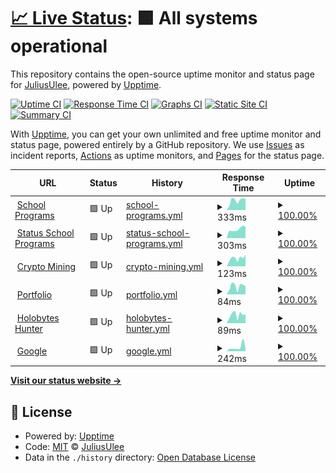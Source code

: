 # [📈 Live Status](https://Julius-Ulee.github.io/Status): <!--live status--> **🟩 All systems operational**

This repository contains the open-source uptime monitor and status page for [JuliusUlee](https://julius-ulee.github.io/), powered by [Upptime](https://github.com/upptime/upptime).

[![Uptime CI](https://github.com/Julius-Ulee/Status/workflows/Uptime%20CI/badge.svg)](https://github.com/Julius-Ulee/Status/actions?query=workflow%3A%22Uptime+CI%22)
[![Response Time CI](https://github.com/Julius-Ulee/Status/workflows/Response%20Time%20CI/badge.svg)](https://github.com/Julius-Ulee/Status/actions?query=workflow%3A%22Response+Time+CI%22)
[![Graphs CI](https://github.com/Julius-Ulee/Status/workflows/Graphs%20CI/badge.svg)](https://github.com/Julius-Ulee/Status/actions?query=workflow%3A%22Graphs+CI%22)
[![Static Site CI](https://github.com/Julius-Ulee/Status/workflows/Static%20Site%20CI/badge.svg)](https://github.com/Julius-Ulee/Status/actions?query=workflow%3A%22Static+Site+CI%22)
[![Summary CI](https://github.com/Julius-Ulee/Status/workflows/Summary%20CI/badge.svg)](https://github.com/Julius-Ulee/Status/actions?query=workflow%3A%22Summary+CI%22)

With [Upptime](https://upptime.js.org), you can get your own unlimited and free uptime monitor and status page, powered entirely by a GitHub repository. We use [Issues](https://github.com/Julius-Ulee/Status/issues) as incident reports, [Actions](https://github.com/Julius-Ulee/Status/actions) as uptime monitors, and [Pages](https://Julius-Ulee.github.io/Status) for the status page.

<!--start: status pages-->
<!-- This summary is generated by Upptime (https://github.com/upptime/upptime) -->
<!-- Do not edit this manually, your changes will be overwritten -->
<!-- prettier-ignore -->
| URL | Status | History | Response Time | Uptime |
| --- | ------ | ------- | ------------- | ------ |
| <img alt="" src="https://julius-ulee.github.io/School-Programs/assets/images/stationery.png" height="13"> [School Programs](https://schoolprograms.my.id/) | 🟩 Up | [school-programs.yml](https://github.com/Julius-Ulee/Status-Page-Advanced/commits/HEAD/history/school-programs.yml) | <details><summary><img alt="Response time graph" src="./graphs/school-programs/response-time-week.png" height="20"> 333ms</summary><br><a href="https://status.schoolprograms.my.id/history/school-programs"><img alt="Response time 248" src="https://img.shields.io/endpoint?url=https%3A%2F%2Fraw.githubusercontent.com%2FJulius-Ulee%2FStatus-Page-Advanced%2FHEAD%2Fapi%2Fschool-programs%2Fresponse-time.json"></a><br><a href="https://status.schoolprograms.my.id/history/school-programs"><img alt="24-hour response time 364" src="https://img.shields.io/endpoint?url=https%3A%2F%2Fraw.githubusercontent.com%2FJulius-Ulee%2FStatus-Page-Advanced%2FHEAD%2Fapi%2Fschool-programs%2Fresponse-time-day.json"></a><br><a href="https://status.schoolprograms.my.id/history/school-programs"><img alt="7-day response time 333" src="https://img.shields.io/endpoint?url=https%3A%2F%2Fraw.githubusercontent.com%2FJulius-Ulee%2FStatus-Page-Advanced%2FHEAD%2Fapi%2Fschool-programs%2Fresponse-time-week.json"></a><br><a href="https://status.schoolprograms.my.id/history/school-programs"><img alt="30-day response time 303" src="https://img.shields.io/endpoint?url=https%3A%2F%2Fraw.githubusercontent.com%2FJulius-Ulee%2FStatus-Page-Advanced%2FHEAD%2Fapi%2Fschool-programs%2Fresponse-time-month.json"></a><br><a href="https://status.schoolprograms.my.id/history/school-programs"><img alt="1-year response time 251" src="https://img.shields.io/endpoint?url=https%3A%2F%2Fraw.githubusercontent.com%2FJulius-Ulee%2FStatus-Page-Advanced%2FHEAD%2Fapi%2Fschool-programs%2Fresponse-time-year.json"></a></details> | <details><summary><a href="https://status.schoolprograms.my.id/history/school-programs">100.00%</a></summary><a href="https://status.schoolprograms.my.id/history/school-programs"><img alt="All-time uptime 99.99%" src="https://img.shields.io/endpoint?url=https%3A%2F%2Fraw.githubusercontent.com%2FJulius-Ulee%2FStatus-Page-Advanced%2FHEAD%2Fapi%2Fschool-programs%2Fuptime.json"></a><br><a href="https://status.schoolprograms.my.id/history/school-programs"><img alt="24-hour uptime 100.00%" src="https://img.shields.io/endpoint?url=https%3A%2F%2Fraw.githubusercontent.com%2FJulius-Ulee%2FStatus-Page-Advanced%2FHEAD%2Fapi%2Fschool-programs%2Fuptime-day.json"></a><br><a href="https://status.schoolprograms.my.id/history/school-programs"><img alt="7-day uptime 100.00%" src="https://img.shields.io/endpoint?url=https%3A%2F%2Fraw.githubusercontent.com%2FJulius-Ulee%2FStatus-Page-Advanced%2FHEAD%2Fapi%2Fschool-programs%2Fuptime-week.json"></a><br><a href="https://status.schoolprograms.my.id/history/school-programs"><img alt="30-day uptime 100.00%" src="https://img.shields.io/endpoint?url=https%3A%2F%2Fraw.githubusercontent.com%2FJulius-Ulee%2FStatus-Page-Advanced%2FHEAD%2Fapi%2Fschool-programs%2Fuptime-month.json"></a><br><a href="https://status.schoolprograms.my.id/history/school-programs"><img alt="1-year uptime 100.00%" src="https://img.shields.io/endpoint?url=https%3A%2F%2Fraw.githubusercontent.com%2FJulius-Ulee%2FStatus-Page-Advanced%2FHEAD%2Fapi%2Fschool-programs%2Fuptime-year.json"></a></details>
| <img alt="" src="https://julius-ulee.github.io/School-Programs/assets/images/stationery.png" height="13"> [Status School Programs](https://status.schoolprograms.my.id/) | 🟩 Up | [status-school-programs.yml](https://github.com/Julius-Ulee/Status-Page-Advanced/commits/HEAD/history/status-school-programs.yml) | <details><summary><img alt="Response time graph" src="./graphs/status-school-programs/response-time-week.png" height="20"> 303ms</summary><br><a href="https://status.schoolprograms.my.id/history/status-school-programs"><img alt="Response time 259" src="https://img.shields.io/endpoint?url=https%3A%2F%2Fraw.githubusercontent.com%2FJulius-Ulee%2FStatus-Page-Advanced%2FHEAD%2Fapi%2Fstatus-school-programs%2Fresponse-time.json"></a><br><a href="https://status.schoolprograms.my.id/history/status-school-programs"><img alt="24-hour response time 357" src="https://img.shields.io/endpoint?url=https%3A%2F%2Fraw.githubusercontent.com%2FJulius-Ulee%2FStatus-Page-Advanced%2FHEAD%2Fapi%2Fstatus-school-programs%2Fresponse-time-day.json"></a><br><a href="https://status.schoolprograms.my.id/history/status-school-programs"><img alt="7-day response time 303" src="https://img.shields.io/endpoint?url=https%3A%2F%2Fraw.githubusercontent.com%2FJulius-Ulee%2FStatus-Page-Advanced%2FHEAD%2Fapi%2Fstatus-school-programs%2Fresponse-time-week.json"></a><br><a href="https://status.schoolprograms.my.id/history/status-school-programs"><img alt="30-day response time 307" src="https://img.shields.io/endpoint?url=https%3A%2F%2Fraw.githubusercontent.com%2FJulius-Ulee%2FStatus-Page-Advanced%2FHEAD%2Fapi%2Fstatus-school-programs%2Fresponse-time-month.json"></a><br><a href="https://status.schoolprograms.my.id/history/status-school-programs"><img alt="1-year response time 255" src="https://img.shields.io/endpoint?url=https%3A%2F%2Fraw.githubusercontent.com%2FJulius-Ulee%2FStatus-Page-Advanced%2FHEAD%2Fapi%2Fstatus-school-programs%2Fresponse-time-year.json"></a></details> | <details><summary><a href="https://status.schoolprograms.my.id/history/status-school-programs">100.00%</a></summary><a href="https://status.schoolprograms.my.id/history/status-school-programs"><img alt="All-time uptime 99.99%" src="https://img.shields.io/endpoint?url=https%3A%2F%2Fraw.githubusercontent.com%2FJulius-Ulee%2FStatus-Page-Advanced%2FHEAD%2Fapi%2Fstatus-school-programs%2Fuptime.json"></a><br><a href="https://status.schoolprograms.my.id/history/status-school-programs"><img alt="24-hour uptime 100.00%" src="https://img.shields.io/endpoint?url=https%3A%2F%2Fraw.githubusercontent.com%2FJulius-Ulee%2FStatus-Page-Advanced%2FHEAD%2Fapi%2Fstatus-school-programs%2Fuptime-day.json"></a><br><a href="https://status.schoolprograms.my.id/history/status-school-programs"><img alt="7-day uptime 100.00%" src="https://img.shields.io/endpoint?url=https%3A%2F%2Fraw.githubusercontent.com%2FJulius-Ulee%2FStatus-Page-Advanced%2FHEAD%2Fapi%2Fstatus-school-programs%2Fuptime-week.json"></a><br><a href="https://status.schoolprograms.my.id/history/status-school-programs"><img alt="30-day uptime 100.00%" src="https://img.shields.io/endpoint?url=https%3A%2F%2Fraw.githubusercontent.com%2FJulius-Ulee%2FStatus-Page-Advanced%2FHEAD%2Fapi%2Fstatus-school-programs%2Fuptime-month.json"></a><br><a href="https://status.schoolprograms.my.id/history/status-school-programs"><img alt="1-year uptime 100.00%" src="https://img.shields.io/endpoint?url=https%3A%2F%2Fraw.githubusercontent.com%2FJulius-Ulee%2FStatus-Page-Advanced%2FHEAD%2Fapi%2Fstatus-school-programs%2Fuptime-year.json"></a></details>
| <img alt="" src="https://upload.wikimedia.org/wikipedia/commons/thumb/4/46/Bitcoin.svg/1200px-Bitcoin.svg.png" height="13"> [Crypto Mining](https://julius-ulee.github.io/Crypto-Mining/) | 🟩 Up | [crypto-mining.yml](https://github.com/Julius-Ulee/Status-Page-Advanced/commits/HEAD/history/crypto-mining.yml) | <details><summary><img alt="Response time graph" src="./graphs/crypto-mining/response-time-week.png" height="20"> 123ms</summary><br><a href="https://status.schoolprograms.my.id/history/crypto-mining"><img alt="Response time 76" src="https://img.shields.io/endpoint?url=https%3A%2F%2Fraw.githubusercontent.com%2FJulius-Ulee%2FStatus-Page-Advanced%2FHEAD%2Fapi%2Fcrypto-mining%2Fresponse-time.json"></a><br><a href="https://status.schoolprograms.my.id/history/crypto-mining"><img alt="24-hour response time 125" src="https://img.shields.io/endpoint?url=https%3A%2F%2Fraw.githubusercontent.com%2FJulius-Ulee%2FStatus-Page-Advanced%2FHEAD%2Fapi%2Fcrypto-mining%2Fresponse-time-day.json"></a><br><a href="https://status.schoolprograms.my.id/history/crypto-mining"><img alt="7-day response time 123" src="https://img.shields.io/endpoint?url=https%3A%2F%2Fraw.githubusercontent.com%2FJulius-Ulee%2FStatus-Page-Advanced%2FHEAD%2Fapi%2Fcrypto-mining%2Fresponse-time-week.json"></a><br><a href="https://status.schoolprograms.my.id/history/crypto-mining"><img alt="30-day response time 102" src="https://img.shields.io/endpoint?url=https%3A%2F%2Fraw.githubusercontent.com%2FJulius-Ulee%2FStatus-Page-Advanced%2FHEAD%2Fapi%2Fcrypto-mining%2Fresponse-time-month.json"></a><br><a href="https://status.schoolprograms.my.id/history/crypto-mining"><img alt="1-year response time 82" src="https://img.shields.io/endpoint?url=https%3A%2F%2Fraw.githubusercontent.com%2FJulius-Ulee%2FStatus-Page-Advanced%2FHEAD%2Fapi%2Fcrypto-mining%2Fresponse-time-year.json"></a></details> | <details><summary><a href="https://status.schoolprograms.my.id/history/crypto-mining">100.00%</a></summary><a href="https://status.schoolprograms.my.id/history/crypto-mining"><img alt="All-time uptime 100.00%" src="https://img.shields.io/endpoint?url=https%3A%2F%2Fraw.githubusercontent.com%2FJulius-Ulee%2FStatus-Page-Advanced%2FHEAD%2Fapi%2Fcrypto-mining%2Fuptime.json"></a><br><a href="https://status.schoolprograms.my.id/history/crypto-mining"><img alt="24-hour uptime 100.00%" src="https://img.shields.io/endpoint?url=https%3A%2F%2Fraw.githubusercontent.com%2FJulius-Ulee%2FStatus-Page-Advanced%2FHEAD%2Fapi%2Fcrypto-mining%2Fuptime-day.json"></a><br><a href="https://status.schoolprograms.my.id/history/crypto-mining"><img alt="7-day uptime 100.00%" src="https://img.shields.io/endpoint?url=https%3A%2F%2Fraw.githubusercontent.com%2FJulius-Ulee%2FStatus-Page-Advanced%2FHEAD%2Fapi%2Fcrypto-mining%2Fuptime-week.json"></a><br><a href="https://status.schoolprograms.my.id/history/crypto-mining"><img alt="30-day uptime 100.00%" src="https://img.shields.io/endpoint?url=https%3A%2F%2Fraw.githubusercontent.com%2FJulius-Ulee%2FStatus-Page-Advanced%2FHEAD%2Fapi%2Fcrypto-mining%2Fuptime-month.json"></a><br><a href="https://status.schoolprograms.my.id/history/crypto-mining"><img alt="1-year uptime 100.00%" src="https://img.shields.io/endpoint?url=https%3A%2F%2Fraw.githubusercontent.com%2FJulius-Ulee%2FStatus-Page-Advanced%2FHEAD%2Fapi%2Fcrypto-mining%2Fuptime-year.json"></a></details>
| <img alt="" src="https://assets.holopin.io/eyJidWNrZXQiOiJob2xvcGluLWFzc2V0cyIsImtleSI6ImFzc2V0cy9jbGt4aGVvazEyMTczMGZtcHA5N2xnN3p2IiwiZWRpdHMiOnsicm90YXRlIjpudWxsfX0=" height="13"> [Portfolio](https://julius-ulee.github.io/) | 🟩 Up | [portfolio.yml](https://github.com/Julius-Ulee/Status-Page-Advanced/commits/HEAD/history/portfolio.yml) | <details><summary><img alt="Response time graph" src="./graphs/portfolio/response-time-week.png" height="20"> 84ms</summary><br><a href="https://status.schoolprograms.my.id/history/portfolio"><img alt="Response time 56" src="https://img.shields.io/endpoint?url=https%3A%2F%2Fraw.githubusercontent.com%2FJulius-Ulee%2FStatus-Page-Advanced%2FHEAD%2Fapi%2Fportfolio%2Fresponse-time.json"></a><br><a href="https://status.schoolprograms.my.id/history/portfolio"><img alt="24-hour response time 100" src="https://img.shields.io/endpoint?url=https%3A%2F%2Fraw.githubusercontent.com%2FJulius-Ulee%2FStatus-Page-Advanced%2FHEAD%2Fapi%2Fportfolio%2Fresponse-time-day.json"></a><br><a href="https://status.schoolprograms.my.id/history/portfolio"><img alt="7-day response time 84" src="https://img.shields.io/endpoint?url=https%3A%2F%2Fraw.githubusercontent.com%2FJulius-Ulee%2FStatus-Page-Advanced%2FHEAD%2Fapi%2Fportfolio%2Fresponse-time-week.json"></a><br><a href="https://status.schoolprograms.my.id/history/portfolio"><img alt="30-day response time 63" src="https://img.shields.io/endpoint?url=https%3A%2F%2Fraw.githubusercontent.com%2FJulius-Ulee%2FStatus-Page-Advanced%2FHEAD%2Fapi%2Fportfolio%2Fresponse-time-month.json"></a><br><a href="https://status.schoolprograms.my.id/history/portfolio"><img alt="1-year response time 58" src="https://img.shields.io/endpoint?url=https%3A%2F%2Fraw.githubusercontent.com%2FJulius-Ulee%2FStatus-Page-Advanced%2FHEAD%2Fapi%2Fportfolio%2Fresponse-time-year.json"></a></details> | <details><summary><a href="https://status.schoolprograms.my.id/history/portfolio">100.00%</a></summary><a href="https://status.schoolprograms.my.id/history/portfolio"><img alt="All-time uptime 99.99%" src="https://img.shields.io/endpoint?url=https%3A%2F%2Fraw.githubusercontent.com%2FJulius-Ulee%2FStatus-Page-Advanced%2FHEAD%2Fapi%2Fportfolio%2Fuptime.json"></a><br><a href="https://status.schoolprograms.my.id/history/portfolio"><img alt="24-hour uptime 100.00%" src="https://img.shields.io/endpoint?url=https%3A%2F%2Fraw.githubusercontent.com%2FJulius-Ulee%2FStatus-Page-Advanced%2FHEAD%2Fapi%2Fportfolio%2Fuptime-day.json"></a><br><a href="https://status.schoolprograms.my.id/history/portfolio"><img alt="7-day uptime 100.00%" src="https://img.shields.io/endpoint?url=https%3A%2F%2Fraw.githubusercontent.com%2FJulius-Ulee%2FStatus-Page-Advanced%2FHEAD%2Fapi%2Fportfolio%2Fuptime-week.json"></a><br><a href="https://status.schoolprograms.my.id/history/portfolio"><img alt="30-day uptime 100.00%" src="https://img.shields.io/endpoint?url=https%3A%2F%2Fraw.githubusercontent.com%2FJulius-Ulee%2FStatus-Page-Advanced%2FHEAD%2Fapi%2Fportfolio%2Fuptime-month.json"></a><br><a href="https://status.schoolprograms.my.id/history/portfolio"><img alt="1-year uptime 100.00%" src="https://img.shields.io/endpoint?url=https%3A%2F%2Fraw.githubusercontent.com%2FJulius-Ulee%2FStatus-Page-Advanced%2FHEAD%2Fapi%2Fportfolio%2Fuptime-year.json"></a></details>
| <img alt="" src="https://www.holopin.io/images/logo.png" height="13"> [Holobytes Hunter](https://julius-ulee.github.io/holobyte.github.io/) | 🟩 Up | [holobytes-hunter.yml](https://github.com/Julius-Ulee/Status-Page-Advanced/commits/HEAD/history/holobytes-hunter.yml) | <details><summary><img alt="Response time graph" src="./graphs/holobytes-hunter/response-time-week.png" height="20"> 89ms</summary><br><a href="https://status.schoolprograms.my.id/history/holobytes-hunter"><img alt="Response time 52" src="https://img.shields.io/endpoint?url=https%3A%2F%2Fraw.githubusercontent.com%2FJulius-Ulee%2FStatus-Page-Advanced%2FHEAD%2Fapi%2Fholobytes-hunter%2Fresponse-time.json"></a><br><a href="https://status.schoolprograms.my.id/history/holobytes-hunter"><img alt="24-hour response time 125" src="https://img.shields.io/endpoint?url=https%3A%2F%2Fraw.githubusercontent.com%2FJulius-Ulee%2FStatus-Page-Advanced%2FHEAD%2Fapi%2Fholobytes-hunter%2Fresponse-time-day.json"></a><br><a href="https://status.schoolprograms.my.id/history/holobytes-hunter"><img alt="7-day response time 89" src="https://img.shields.io/endpoint?url=https%3A%2F%2Fraw.githubusercontent.com%2FJulius-Ulee%2FStatus-Page-Advanced%2FHEAD%2Fapi%2Fholobytes-hunter%2Fresponse-time-week.json"></a><br><a href="https://status.schoolprograms.my.id/history/holobytes-hunter"><img alt="30-day response time 62" src="https://img.shields.io/endpoint?url=https%3A%2F%2Fraw.githubusercontent.com%2FJulius-Ulee%2FStatus-Page-Advanced%2FHEAD%2Fapi%2Fholobytes-hunter%2Fresponse-time-month.json"></a><br><a href="https://status.schoolprograms.my.id/history/holobytes-hunter"><img alt="1-year response time 54" src="https://img.shields.io/endpoint?url=https%3A%2F%2Fraw.githubusercontent.com%2FJulius-Ulee%2FStatus-Page-Advanced%2FHEAD%2Fapi%2Fholobytes-hunter%2Fresponse-time-year.json"></a></details> | <details><summary><a href="https://status.schoolprograms.my.id/history/holobytes-hunter">100.00%</a></summary><a href="https://status.schoolprograms.my.id/history/holobytes-hunter"><img alt="All-time uptime 98.18%" src="https://img.shields.io/endpoint?url=https%3A%2F%2Fraw.githubusercontent.com%2FJulius-Ulee%2FStatus-Page-Advanced%2FHEAD%2Fapi%2Fholobytes-hunter%2Fuptime.json"></a><br><a href="https://status.schoolprograms.my.id/history/holobytes-hunter"><img alt="24-hour uptime 100.00%" src="https://img.shields.io/endpoint?url=https%3A%2F%2Fraw.githubusercontent.com%2FJulius-Ulee%2FStatus-Page-Advanced%2FHEAD%2Fapi%2Fholobytes-hunter%2Fuptime-day.json"></a><br><a href="https://status.schoolprograms.my.id/history/holobytes-hunter"><img alt="7-day uptime 100.00%" src="https://img.shields.io/endpoint?url=https%3A%2F%2Fraw.githubusercontent.com%2FJulius-Ulee%2FStatus-Page-Advanced%2FHEAD%2Fapi%2Fholobytes-hunter%2Fuptime-week.json"></a><br><a href="https://status.schoolprograms.my.id/history/holobytes-hunter"><img alt="30-day uptime 100.00%" src="https://img.shields.io/endpoint?url=https%3A%2F%2Fraw.githubusercontent.com%2FJulius-Ulee%2FStatus-Page-Advanced%2FHEAD%2Fapi%2Fholobytes-hunter%2Fuptime-month.json"></a><br><a href="https://status.schoolprograms.my.id/history/holobytes-hunter"><img alt="1-year uptime 96.67%" src="https://img.shields.io/endpoint?url=https%3A%2F%2Fraw.githubusercontent.com%2FJulius-Ulee%2FStatus-Page-Advanced%2FHEAD%2Fapi%2Fholobytes-hunter%2Fuptime-year.json"></a></details>
| <img alt="" src="https://icons.duckduckgo.com/ip3/google.com.ico" height="13"> [Google](https://google.com) | 🟩 Up | [google.yml](https://github.com/Julius-Ulee/Status-Page-Advanced/commits/HEAD/history/google.yml) | <details><summary><img alt="Response time graph" src="./graphs/google/response-time-week.png" height="20"> 242ms</summary><br><a href="https://status.schoolprograms.my.id/history/google"><img alt="Response time 189" src="https://img.shields.io/endpoint?url=https%3A%2F%2Fraw.githubusercontent.com%2FJulius-Ulee%2FStatus-Page-Advanced%2FHEAD%2Fapi%2Fgoogle%2Fresponse-time.json"></a><br><a href="https://status.schoolprograms.my.id/history/google"><img alt="24-hour response time 148" src="https://img.shields.io/endpoint?url=https%3A%2F%2Fraw.githubusercontent.com%2FJulius-Ulee%2FStatus-Page-Advanced%2FHEAD%2Fapi%2Fgoogle%2Fresponse-time-day.json"></a><br><a href="https://status.schoolprograms.my.id/history/google"><img alt="7-day response time 242" src="https://img.shields.io/endpoint?url=https%3A%2F%2Fraw.githubusercontent.com%2FJulius-Ulee%2FStatus-Page-Advanced%2FHEAD%2Fapi%2Fgoogle%2Fresponse-time-week.json"></a><br><a href="https://status.schoolprograms.my.id/history/google"><img alt="30-day response time 190" src="https://img.shields.io/endpoint?url=https%3A%2F%2Fraw.githubusercontent.com%2FJulius-Ulee%2FStatus-Page-Advanced%2FHEAD%2Fapi%2Fgoogle%2Fresponse-time-month.json"></a><br><a href="https://status.schoolprograms.my.id/history/google"><img alt="1-year response time 190" src="https://img.shields.io/endpoint?url=https%3A%2F%2Fraw.githubusercontent.com%2FJulius-Ulee%2FStatus-Page-Advanced%2FHEAD%2Fapi%2Fgoogle%2Fresponse-time-year.json"></a></details> | <details><summary><a href="https://status.schoolprograms.my.id/history/google">100.00%</a></summary><a href="https://status.schoolprograms.my.id/history/google"><img alt="All-time uptime 100.00%" src="https://img.shields.io/endpoint?url=https%3A%2F%2Fraw.githubusercontent.com%2FJulius-Ulee%2FStatus-Page-Advanced%2FHEAD%2Fapi%2Fgoogle%2Fuptime.json"></a><br><a href="https://status.schoolprograms.my.id/history/google"><img alt="24-hour uptime 100.00%" src="https://img.shields.io/endpoint?url=https%3A%2F%2Fraw.githubusercontent.com%2FJulius-Ulee%2FStatus-Page-Advanced%2FHEAD%2Fapi%2Fgoogle%2Fuptime-day.json"></a><br><a href="https://status.schoolprograms.my.id/history/google"><img alt="7-day uptime 100.00%" src="https://img.shields.io/endpoint?url=https%3A%2F%2Fraw.githubusercontent.com%2FJulius-Ulee%2FStatus-Page-Advanced%2FHEAD%2Fapi%2Fgoogle%2Fuptime-week.json"></a><br><a href="https://status.schoolprograms.my.id/history/google"><img alt="30-day uptime 100.00%" src="https://img.shields.io/endpoint?url=https%3A%2F%2Fraw.githubusercontent.com%2FJulius-Ulee%2FStatus-Page-Advanced%2FHEAD%2Fapi%2Fgoogle%2Fuptime-month.json"></a><br><a href="https://status.schoolprograms.my.id/history/google"><img alt="1-year uptime 100.00%" src="https://img.shields.io/endpoint?url=https%3A%2F%2Fraw.githubusercontent.com%2FJulius-Ulee%2FStatus-Page-Advanced%2FHEAD%2Fapi%2Fgoogle%2Fuptime-year.json"></a></details>

<!--end: status pages-->

[**Visit our status website →**](https://Julius-Ulee.github.io/Status)

## 📄 License

- Powered by: [Upptime](https://github.com/upptime/upptime)
- Code: [MIT](./LICENSE) © [JuliusUlee](https://julius-ulee.github.io/)
- Data in the `./history` directory: [Open Database License](https://opendatacommons.org/licenses/odbl/1-0/)
